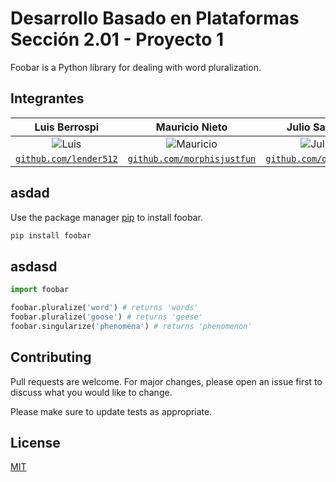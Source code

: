 # Desarrollo Basado en Plataformas Sección 2.01 - Proyecto 1

Foobar is a Python library for dealing with word pluralization.

## Integrantes

| <a target="_blank">**Luis Berrospi**</a> | <a target="_blank">**Mauricio Nieto**</a> | <a target="_blank">**Julio Sarazu**</a> |<a target="_blank">**Adrián Boza**</a> |
| :---: | :---:| :---:| :---:|
| ![Luis](https://avatars2.githubusercontent.com/u/52045791?v=3&s=150) | ![Mauricio](https://avatars.githubusercontent.com/u/40300535?v=4) | ![Julio](https://avatars.githubusercontent.com/u/40171658?s=64&v=4) | ![Adrian](https://avatars.githubusercontent.com/u/40300535?v=4) |
| <a href="https://github.com/lender512" target="_blank">`github.com/lender512`</a> | <a href="https://github.com/morphisjustfun" target="_blank">`github.com/morphisjustfun`</a> | <a href="https://github.com/daniela08" target="_blank">`github.com/daniela08`</a> |<a href="https://github.com/miyulo139" target="_blank">`github.com/miyulo139`</a> |

## asdad

Use the package manager [pip](https://pip.pypa.io/en/stable/) to install foobar.

```bash
pip install foobar
```

## asdasd

```python
import foobar

foobar.pluralize('word') # returns 'words'
foobar.pluralize('goose') # returns 'geese'
foobar.singularize('phenomena') # returns 'phenomenon'
```

## Contributing
Pull requests are welcome. For major changes, please open an issue first to discuss what you would like to change.

Please make sure to update tests as appropriate.

## License
[MIT](https://choosealicense.com/licenses/mit/)
